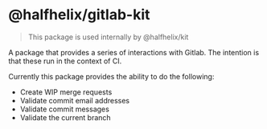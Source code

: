 # @halfhelix/gitlab-kit

> This package is used internally by @halfhelix/kit

A package that provides a series of interactions with Gitlab. The intention is that these run in the context of CI.

Currently this package provides the ability to do the following:
- Create WIP merge requests
- Validate commit email addresses
- Validate commit messages
- Validate the current branch